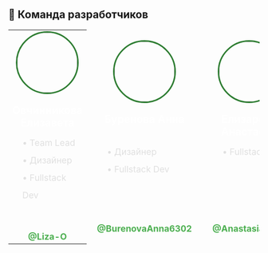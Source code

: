 ## 👥 Команда разработчиков

<div align="center">
<table>
  <tr>
    <!-- Первая строка карточек -->
    <td valign="top" width="340px" height="360px" рstyle="height: 360px; padding: 20px; background: rgba(255,255,255,0.05); border-radius: 16px; border: 1px solid rgba(255,255,255,0.1); margin: 10px;">
      <div style="text-align: center; height: 100%; display: flex; flex-direction: column;">
        <img src="https://avatars.githubusercontent.com/u/191477093?v=4" width="120" style="border-radius: 50%; border: 3px solid #2e7d32; margin: 0 auto 20px;"/>
        <div style="flex: 1;">
          <div style="font-size: 1.3em; font-weight: bold; margin-bottom: 20px; color: #fff; height:40px">Овчинникова Елизавета</div>
          <div style="line-height: 2; font-size: 1.1em; color: #e0e0e0; text-align: left; padding-left: 20px;">
            <div>• Team Lead</div>
            <div>• Дизайнер</div>
            <div>• Fullstack Dev</div>
          </div>
        </div>
        <div style="margin-top: 10px;">
          <a href="https://github.com/Liza-O" style="color: #4caf50; font-weight: bold; font-size: 1.1em; text-decoration: none;">@Liza-O</a>
        </div>
      </div>
    </td>
    <td valign="top" width="340px" height="360px" style="height: 360px; padding: 20px; background: rgba(255,255,255,0.05); border-radius: 16px; border: 1px solid rgba(255,255,255,0.1); margin: 10px;">
      <div style="text-align: center; height: 100%; display: flex; flex-direction: column;">
        <img src="https://avatars.githubusercontent.com/u/191490969?v=4" width="120" style="border-radius: 50%; border: 3px solid #2e7d32; margin: 0 auto 20px;"/>
        <div style="flex: 1;">
          <div style="font-size: 1.3em; font-weight: bold; margin-bottom: 20px; color: #fff; height:40px" height:="40px">Буренова Анна</div>
          <div style="line-height: 2; font-size: 1.1em; color: #e0e0e0; text-align: left; padding-left: 20px;">
            <div>• Дизайнер</div>
            <div>• Fullstack Dev</div>
            <div>&nbsp;</div>
          </div>
        </div>
        <div style="margin-top: 10px;">
          <a href="https://github.com/BurenovaAnna6302" style="color: #4caf50; font-weight: bold; font-size: 1.1em; text-decoration: none;">@BurenovaAnna6302</a>
        </div>
      </div>
    </td>
    <td valign="top" width="340px" height="360px" style="height: 360px; padding: 20px; background: rgba(255,255,255,0.05); border-radius: 16px; border: 1px solid rgba(255,255,255,0.1); margin: 10px;">
      <div style="text-align: center; height: 100%; display: flex; flex-direction: column;">
        <img src="https://avatars.githubusercontent.com/u/166629949?v=4" width="120" style="border-radius: 50%; border: 3px solid #2e7d32; margin: 0 auto 20px;"/>
        <div style="flex: 1;">
          <div style="font-size: 1.3em; font-weight: bold; margin-bottom: 20px; color: #fff; height:40px">Елизарова Анастасия</div>
          <div style="line-height: 2; font-size: 1.1em; color: #e0e0e0; text-align: left; padding-left: 20px;">
            <div>• Fullstack Dev</div>
            <div>&nbsp;</div>
            <div>&nbsp;</div>
          </div>
        </div>
        <div style="margin-top: 10px;">
          <a href="https://github.com/Anastasia011s" style="color: #4caf50; font-weight: bold; font-size: 1.1em; text-decoration: none;">@Anastasia011s</a>
        </div>
      </div>
    </td>
    <td valign="top" width="340px" height="360px" style="height: 360px; padding: 20px; background: rgba(255,255,255,0.05); border-radius: 16px; border: 1px solid rgba(255,255,255,0.1); margin: 10px;">
      <div style="text-align: center; height: 100%; display: flex; flex-direction: column;">
        <img src="https://avatars.githubusercontent.com/u/159873153?v=4" width="120" style="border-radius: 50%; border: 3px solid #2e7d32; margin: 0 auto 20px;"/>
        <div style="flex: 1;">
          <div style="font-size: 1.3em; font-weight: bold; margin-bottom: 20px; color: #fff;">Кочетков Егор</div>
          <div style="line-height: 2; font-size: 1.1em; color: #e0e0e0; text-align: left; padding-left: 20px;">
            <div>• Fullstack Dev</div>
            <div>&nbsp;</div>
            <div>&nbsp;</div>
          </div>
        </div>
        <div style="margin-top: 10px;">
          <a href="https://github.com/PIRSON21" style="color: #4caf50; font-weight: bold; font-size: 1.1em; text-decoration: none;">@PIRSON21</a>
        </div>
      </div>
    </td>
    <td valign="top" width="340px" height="360px" style="height: 360px; padding: 20px; background: rgba(255,255,255,0.05); border-radius: 16px; border: 1px solid rgba(255,255,255,0.1); margin: 10px;">
      <div style="text-align: center; height: 100%; display: flex; flex-direction: column;">
        <img src="https://avatars.githubusercontent.com/u/160622634?v=4" width="120" style="border-radius: 50%; border: 3px solid #2e7d32; margin: 0 auto 20px;"/>
        <div style="flex: 1;">
          <div style="font-size: 1.3em; font-weight: bold; margin-bottom: 20px; color: #fff;">Кувшинов Антон</div>
          <div style="line-height: 2; font-size: 1.1em; color: #e0e0e0; text-align: left; padding-left: 20px;">
            <div>• Fullstack Dev</div>
            <div>&nbsp;</div>
            <div>&nbsp;</div>
          </div>
        </div>
        <div style="margin-top: 10px;">
          <a href="https://github.com/di-not" style="color: #4caf50; font-weight: bold; font-size: 1.1em; text-decoration: none;">@di-not</a>
        </div>
      </div>
    </td>
  </tr>
</table>
</div>
